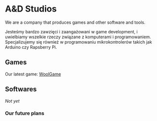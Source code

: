 # A&D Studios
We are a company that produces games and other software and tools.

Jesteśmy bardzo zawzięci i zaangażowani w game development, i uwielbiamy wszelkie rzeczy związane z komputerami i programowaniem. Specjalizujemy się również w programowaniu mikrokontrolerów takich jak Arduino czy Rapsberry Pi. 
## Games
Our latest game: [WoolGame](https://woolgra.eu/)
## Softwares
*Not yet*
### Our future plans
